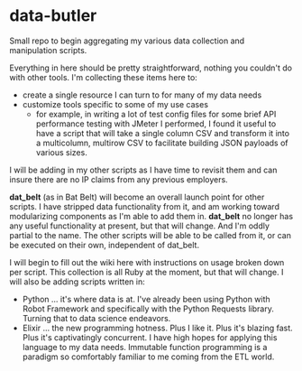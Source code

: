 # data-butler
Small repo to begin aggregating my various data collection and manipulation scripts.

Everything in here should be pretty straightforward, nothing you couldn't do with other tools. I'm collecting these items here to:
- create a single resource I can turn to for many of my data needs
- customize tools specific to some of my use cases
  - for example, in writing a lot of test config files for some brief API performance testing with JMeter I performed, I found it useful to have a script that will take a single column CSV and transform it into a multicolumn, multirow CSV to facilitate building JSON payloads of various sizes.

I will be adding in my other scripts as I have time to revisit them and can insure there are no IP claims from any previous employers.

**dat_belt** (as in Bat Belt) will become an overall launch point for other scripts. I have stripped data functionality from it, and am working toward modularizing components as I'm able to add them in. **dat_belt** no longer has any useful functionality at present, but that will change. And I'm oddly partial to the name. The other scripts will be able to be called from it, or can be executed on their own, independent of dat_belt.

I will begin to fill out the wiki here with instructions on usage broken down per script. This collection is all Ruby at the moment, but that will change. I will also be adding scripts written in:
- Python ... it's where data is at. I've already been using Python with Robot Framework and specifically with the Python Requests library. Turning that to data science endeavors.
- Elixir ... the new programming hotness. Plus I like it. Plus it's blazing fast. Plus it's captivatingly concurrent. I have high hopes for applying this language to my data needs. Immutable function programming is a paradigm so comfortably familiar to me coming from the ETL world. 
